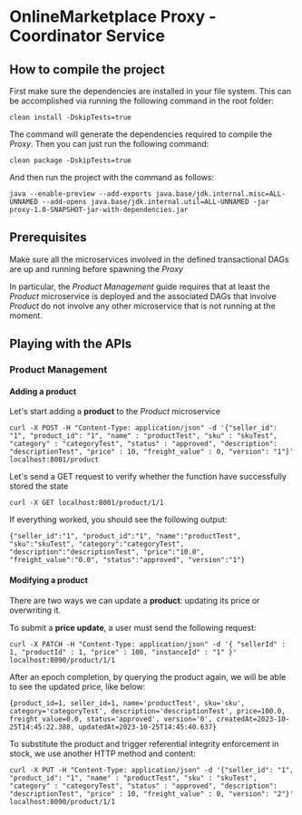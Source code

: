 # OnlineMarketplace Proxy - Coordinator Service

## How to compile the project

First make sure the dependencies are installed in your file system. This can be accomplished via running the following command in the root folder:

```
clean install -DskipTests=true
```

The command will generate the dependencies required to compile the <i>Proxy</i>. Then you can just run the following command:
```
clean package -DskipTests=true
```

And then run the project with the command as follows:
```
java --enable-preview --add-exports java.base/jdk.internal.misc=ALL-UNNAMED --add-opens java.base/jdk.internal.util=ALL-UNNAMED -jar proxy-1.0-SNAPSHOT-jar-with-dependencies.jar
```

## Prerequisites

Make sure all the microservices involved in the defined transactional DAGs are up and running before spawning the <i>Proxy</i>

In particular, the <i>Product Management</i> guide requires that at least the <i>Product</i> microservice is deployed and the associated DAGs that involve <i>Product</i> do not involve any other microservice that is not running at the moment.

## Playing with the APIs

### <a name="product"></a>Product Management

#### Adding a product 
Let's start adding a <b>product</b> to the <i>Product</i> microservice
```
curl -X POST -H "Content-Type: application/json" -d '{"seller_id": "1", "product_id": "1", "name" : "productTest", "sku" : "skuTest", "category" : "categoryTest", "status" : "approved", "description": "descriptionTest", "price" : 10, "freight_value" : 0, "version": "1"}' localhost:8001/product
```

Let's send a GET request to verify whether the function have successfully stored the state
```
curl -X GET localhost:8001/product/1/1
```

If everything worked, you should see the following output:

```
{"seller_id":"1", "product_id":"1", "name":"productTest", "sku":"skuTest", "category":"categoryTest", "description":"descriptionTest", "price":"10.0", "freight_value":"0.0", "status":"approved", "version":"1"}
```

#### Modifying a product

There are two ways we can update a <b>product</b>: updating its price or overwriting it.

To submit a <b>price update</b>, a user must send the following request:
```
curl -X PATCH -H "Content-Type: application/json" -d '{ "sellerId" : 1, "productId" : 1, "price" : 100, "instanceId" : "1" }' localhost:8090/product/1/1
```

After an epoch completion, by querying the product again, we will be able to see the updated price, like below:

```
{product_id=1, seller_id=1, name='productTest', sku='sku', category='categoryTest', description='descriptionTest', price=100.0, freight_value=0.0, status='approved', version='0', createdAt=2023-10-25T14:45:22.388, updatedAt=2023-10-25T14:45:40.637}
```

To substitute the product and trigger referential integrity enforcement in stock, we use another HTTP method and content:

```
curl -X PUT -H "Content-Type: application/json" -d '{"seller_id": "1", "product_id": "1", "name" : "productTest", "sku" : "skuTest", "category" : "categoryTest", "status" : "approved", "description": "descriptionTest", "price" : 10, "freight_value" : 0, "version": "2"}' localhost:8090/product/1/1
```

